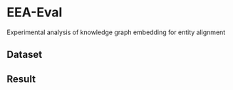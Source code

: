 # EEA-Eval
Experimental analysis of knowledge graph embedding for entity alignment

## Dataset


## Result
